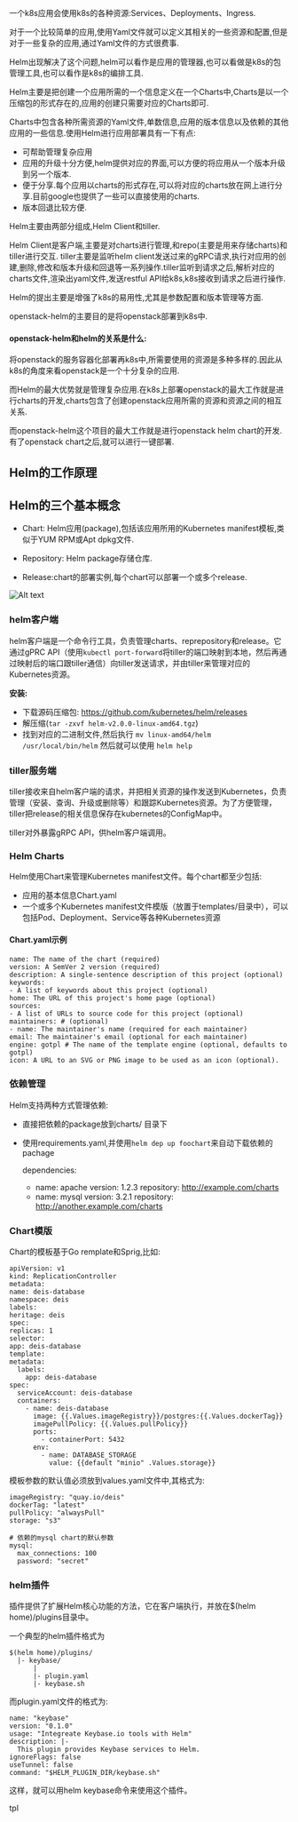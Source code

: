 一个k8s应用会使用k8s的各种资源:Services、Deployments、Ingress.

对于一个比较简单的应用,使用Yaml文件就可以定义其相关的一些资源和配置,但是对于一些复杂的应用,通过Yaml文件的方式很费事.

Helm出现解决了这个问题,helm可以看作是应用的管理器,也可以看做是k8s的包管理工具,也可以看作是k8s的编排工具.

Helm主要是把创建一个应用所需的一个信息定义在一个Charts中,Charts是以一个压缩包的形式存在的,应用的创建只需要对应的Charts即可.

Charts中包含各种所需资源的Yaml文件,单数信息,应用的版本信息以及依赖的其他应用的一些信息.使用Helm进行应用部署具有一下有点:

* 可帮助管理复杂应用
* 应用的升级十分方便,helm提供对应的界面,可以方便的将应用从一个版本升级到另一个版本.
* 便于分享.每个应用以charts的形式存在,可以将对应的charts放在网上进行分享.目前google也提供了一些可以直接使用的charts.
* 版本回退比较方便.

Helm主要由两部分组成,Helm Client和tiller.

Helm Client是客户端,主要是对charts进行管理,和repo(主要是用来存储charts)和tiller进行交互.
tiller主要是监听helm client发送过来的gRPC请求,执行对应用的创建,删除,修改和版本升级和回退等一系列操作.tiller监听到请求之后,解析对应的charts文件,渲染出yaml文件,发送restful API给k8s,k8s接收到请求之后进行操作.

Helm的提出主要是增强了k8s的易用性,尤其是参数配置和版本管理等方面.

openstack-helm的主要目的是将openstack部署到k8s中.

#### openstack-helm和helm的关系是什么:

将openstack的服务容器化部署再k8s中,所需要使用的资源是多种多样的.因此从k8s的角度来看openstack是一个十分复杂的应用.

而Helm的最大优势就是管理复杂应用.在k8s上部署openstack的最大工作就是进行charts的开发,charts包含了创建openstack应用所需的资源和资源之间的相互关系.

而openstack-helm这个项目的最大工作就是进行openstack helm chart的开发.有了openstack chart之后,就可以进行一键部署.

Helm的工作原理
-----------------

## Helm的三个基本概念

* Chart: Helm应用(package),包括该应用所用的Kubernetes manifest模板,类似于YUM RPM或Apt dpkg文件.

* Repository: Helm package存储仓库.

* Release:chart的部署实例,每个chart可以部署一个或多个release.

![Alt text](/home/qsyqian/txt.folder/blog/images/k8s/选区_035.png)

### helm客户端

helm客户端是一个命令行工具，负责管理charts、reprepository和release。它通过gPRC API（使用`kubectl port-forward`将tiller的端口映射到本地，然后再通过映射后的端口跟tiller通信）向tiller发送请求，并由tiller来管理对应的Kubernetes资源。

**安装:**

* 下载源码压缩包:  https://github.com/kubernetes/helm/releases
* 解压缩(`tar -zxvf helm-v2.0.0-linux-amd64.tgz`)
* 找到对应的二进制文件,然后执行 `mv linux-amd64/helm /usr/local/bin/helm`
然后就可以使用 `helm help`

### tiller服务端

tiller接收来自helm客户端的请求，并把相关资源的操作发送到Kubernetes，负责管理（安装、查询、升级或删除等）和跟踪Kubernetes资源。为了方便管理，tiller把release的相关信息保存在kubernetes的ConfigMap中。

tiller对外暴露gRPC API，供helm客户端调用。

### Helm Charts

Helm使用Chart来管理Kubernetes manifest文件。每个chart都至少包括:

* 应用的基本信息Chart.yaml
* 一个或多个Kubernetes manifest文件模版（放置于templates/目录中），可以包括Pod、Deployment、Service等各种Kubernetes资源


#### Chart.yaml示例

    name: The name of the chart (required)
    version: A SemVer 2 version (required)
    description: A single-sentence description of this project (optional)
    keywords:
    - A list of keywords about this project (optional)
    home: The URL of this project's home page (optional)
    sources:
    - A list of URLs to source code for this project (optional)
    maintainers: # (optional)
    - name: The maintainer's name (required for each maintainer)
    email: The maintainer's email (optional for each maintainer)
    engine: gotpl # The name of the template engine (optional, defaults to gotpl)
    icon: A URL to an SVG or PNG image to be used as an icon (optional).


### 依赖管理

Helm支持两种方式管理依赖:

* 直接把依赖的package放到charts/ 目录下

* 使用requirements.yaml,并使用`helm dep up foochart`来自动下载依赖的pachage

    dependencies:
    - name: apache
    version: 1.2.3
    repository: http://example.com/charts
    - name: mysql
    version: 3.2.1
    repository: http://another.example.com/charts

### Chart模版

Chart的模板基于Go remplate和Sprig,比如:

    apiVersion: v1
    kind: ReplicationController
    metadata:
    name: deis-database
    namespace: deis
    labels:
    heritage: deis
    spec:
    replicas: 1
    selector:
    app: deis-database
    template:
    metadata:
      labels:
        app: deis-database
    spec:
      serviceAccount: deis-database
      containers:
        - name: deis-database
          image: {{.Values.imageRegistry}}/postgres:{{.Values.dockerTag}}
          imagePullPolicy: {{.Values.pullPolicy}}
          ports:
            - containerPort: 5432
          env:
            - name: DATABASE_STORAGE
              value: {{default "minio" .Values.storage}}

模板参数的默认值必须放到values.yaml文件中,其格式为:

    imageRegistry: "quay.io/deis"
    dockerTag: "latest"
    pullPolicy: "alwaysPull"
    storage: "s3"

    # 依赖的mysql chart的默认参数
    mysql:
      max_connections: 100
      password: "secret"

### helm插件

插件提供了扩展Helm核心功能的方法，它在客户端执行，并放在$(helm home)/plugins目录中。

一个典型的helm插件格式为

    $(helm home)/plugins/
      |- keybase/
          |
          |- plugin.yaml
          |- keybase.sh

而plugin.yaml文件的格式为:

    name: "keybase"
    version: "0.1.0"
    usage: "Integreate Keybase.io tools with Helm"
    description: |-
      This plugin provides Keybase services to Helm.
    ignoreFlags: false
    useTunnel: false
    command: "$HELM_PLUGIN_DIR/keybase.sh"

这样，就可以用helm keybase命令来使用这个插件。


tpl
